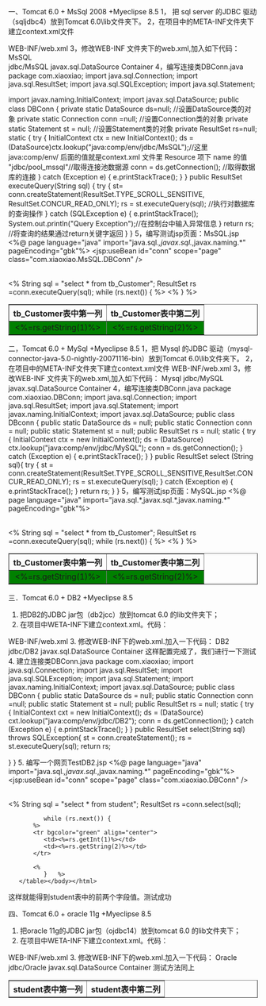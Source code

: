 一、Tomcat 6.0 + MsSql 2008 +Myeclipse 8.5
1， 把 sql server 的JDBC 驱动（sqljdbc4）放到Tomcat 6.0\lib文件夹下。
2，在项目中的META-INF文件夹下建立context.xml文件
<?xml version="1.0" encoding="UTF-8"?><Context reloadable="true" crossContext="true">
 <WatchedResource>WEB-INF/web.xml</WatchedResource>
 <Resource
 name="jdbc/MsSQL"
 auth="Container"
 type="javax.sql.DataSource"
 driverClassName="com.microsoft.sqlserver.jdbc.SQLServerDriver"
 url="jdbc:sqlserver://localhost:1433;DataBaseName=db_wuliu"
 username="sa"
 password="xiaofeng"
 maxActive="100"
 maxIdle="30"
 maxWait="1000"/>
</Context>
3，修改WEB-INF 文件夹下的web.xml,加入如下代码：
  <resource-ref>
  <description>MsSQL</description>    
  <res-ref-name>jdbc/MsSQL</res-ref-name>
  <res-type>javax.sql.DataSource</res-type>
  <res-auth>Container</res-auth>
</resource-ref>
4，编写连接类DBConn.java
package com.xiaoxiao;
import java.sql.Connection;
import java.sql.ResultSet;
import java.sql.SQLException;
import java.sql.Statement;
 
import javax.naming.InitialContext;
import javax.sql.DataSource;
public class DBConn {
       private static DataSource ds=null; //设置DataSource类的对象
       private static Connection conn =null; //设置Connection类的对象
       private static Statement st = null; //设置Statement类的对象
       private ResultSet rs=null;     
       static {
              try {
                     InitialContext ctx = new InitialContext();
                     ds = (DataSource)ctx.lookup("java:comp/env/jdbc/MsSQL");//这里 java:comp/env/ 后面的值就是context.xml 文件里 Resource 项下 name 的值 "jdbc/pool_mssql"//取得连接池数据源
                     conn = ds.getConnection();    //取得数据库的连接
              } catch (Exception e) {
                     e.printStackTrace();
              }
       }
       public ResultSet executeQuery(String sql) {
              try {
                     st= conn.createStatement(ResultSet.TYPE_SCROLL_SENSITIVE,
                                   ResultSet.CONCUR_READ_ONLY);
                     rs = st.executeQuery(sql); //执行对数据库的查询操作
              } catch (SQLException e) {
                     e.printStackTrace();
                     System.out.println("Query Exception");//在控制台中输入异常信息
              }
              return rs; //将查询的结果通过return关键字返回
       }
}
5，编写测试jsp页面：MsSQL.jsp
<%@ page language="java"
    import="java.sql.*,javax.sql.*,javax.naming.*" pageEncoding="gbk"%>
<jsp:useBean id="conn" scope="page" class="com.xiaoxiao.MsSQL.DBConn" />
<html>
    <body>
       <table>
           <tr>
              <table border="1" align="center">
                  <tr>
                     <th>
                         tb_Customer表中第一列
                     </th>
                     <th>
                         tb_Customer表中第二列
                     </th>
                  </tr>
           </tr>
           <%
              String sql = "select * from tb_Customer";
              ResultSet rs =conn.executeQuery(sql);
              while (rs.next()) {
           %>
           <tr bgcolor="green" align="center">
              <td><%=rs.getString(1)%></td>
              <td><%=rs.getString(2)%></td>
           </tr>
           <%
              }
           %>
       </table>
    </body>
</html>
二，Tomcat 6.0 + MySql +Myeclipse 8.5
1，把 Mysql 的JDBC 驱动（mysql-connector-java-5.0-nightly-20071116-bin）放到Tomcat 6.0\lib文件夹下。
2，在项目中的META-INF文件夹下建立context.xml文件
<?xml version="1.0" encoding="UTF-8"?><Context reloadable="true" crossContext="true">
 <WatchedResource>WEB-INF/web.xml</WatchedResource>
 <Resource
 name="jdbc/MySQL"
 auth="Container"
 type="javax.sql.DataSource"
 driverClassName="com.mysql.jdbc.Driver"
 url="jdbc:mysql://localhost:3306/login"
 username="root"
 password="abc123"
 maxActive="100"
 maxIdle="30"
 maxWait="1000"/>
</Context>
3，修改WEB-INF 文件夹下的web.xml,加入如下代码：
 <resource-ref>
    <description>Mysql</description>
    <res-ref-name>jdbc/MySQL</res-ref-name>
    <res-type>javax.sql.DataSource</res-type>
    <res-auth>Container</res-auth>
    </resource-ref>
4，编写连接类DBConn.java
package com.xiaoxiao.DBConn;
import java.sql.Connection;
import java.sql.ResultSet;
import java.sql.Statement;
import javax.naming.InitialContext;
import javax.sql.DataSource;
public class DBconn {
public static DataSource ds = null;
public static Connection conn = null;
public static Statement st = null;
public ResultSet rs = null;
static {
    try {
       InitialContext ctx = new InitialContext();
       ds = (DataSource) ctx.lookup("java:comp/env/jdbc/MySQL");
       conn = ds.getConnection();
    } catch (Exception e) {
       e.printStackTrace();
    }
}
  public ResultSet select (String sql){
      try {
         st = conn.createStatement(ResultSet.TYPE_SCROLL_SENSITIVE,ResultSet.CONCUR_READ_ONLY);
         rs = st.executeQuery(sql);
    } catch (Exception e) {
       e.printStackTrace();
    }
      return rs;
  }
}
5，编写测试jsp页面：MySQL.jsp
<%@ page language="java"
    import="java.sql.*,javax.sql.*,javax.naming.*" pageEncoding="gbk"%>
<jsp:useBean id="conn" scope="page" class="com.xiaoxiao.MsSQL.DBConn" />
<html>
    <body>
       <table>
           <tr>
              <table border="1" align="center">
                  <tr>
                     <th>
                         tb_Customer表中第一列
                     </th>
                     <th>
                         tb_Customer表中第二列
                     </th>
                  </tr>
           </tr>
           <%
              String sql = "select * from tb_Customer";
              ResultSet rs =conn.executeQuery(sql);
              while (rs.next()) {
           %>
           <tr bgcolor="green" align="center">
              <td><%=rs.getString(1)%></td>
              <td><%=rs.getString(2)%></td>
           </tr>
           <%
              }
           %>
       </table>
    </body>
</html>
 
 
 
三．Tomcat 6.0 + DB2 +Myeclipse 8.5
1. 把DB2的JDBC jar包（db2jcc）放到tomcat 6.0 的lib文件夹下；
2. 在项目中WETA-INF下建立context.xml。代码：
<?xml version="1.0" encoding="UTF-8"?>
<Context reloadable="true" crossContext="true">
 <WatchedResource>WEB-INF/web.xml</WatchedResource>
 <Resource
 name="jdbc/DB2"
 auth="Container"
 type="javax.sql.DataSource"
 driverClassName="com.ibm.db2.jcc.DB2Driver"
 url="jdbc:db2://localhost:50000/mydb2"
 username="db2admin"
 password="xiaofeng"
 maxActive="100"
 maxIdle="30"
 maxWait="1000"/>
</Context>
3. 修改WEB-INF下的web.xml.加入一下代码：
    <resource-ref>
    <description>DB2</description>
    <res-ref-name>jdbc/DB2</res-ref-name>
    <res-type>javax.sql.DataSource</res-type>
    <res-auth>Container</res-auth>
    </resource-ref>
这样配置完成了，我们进行一下测试
4. 建立连接类DBConn.java
package com.xiaoxiao;
import java.sql.Connection;
import java.sql.ResultSet;
import java.sql.SQLException;
import java.sql.Statement;
import javax.naming.InitialContext;
import javax.sql.DataSource;
public class DBConn {
public static DataSource ds = null;
public static Connection conn =null;
public static Statement st = null;
public ResultSet rs = null;
static {
    try {
       InitialContext cxt = new InitialContext();
       ds = (DataSource) cxt.lookup("java:comp/env/jdbc/DB2");
       conn =  ds.getConnection();
    } catch (Exception e) {
       e.printStackTrace();
    }
}
public ResultSet select(String sql) throws SQLException{
    st = conn.createStatement();
    rs = st.executeQuery(sql);
    return rs;
   
}
}
5. 编写一个网页TestDB2.jsp
<%@ page language="java"
    import="java.sql.*,javax.sql.*,javax.naming.*" pageEncoding="gbk"%>
<jsp:useBean id="conn" scope="page" class="com.xiaoxiao.DBConn" />
<html><body><table>
           <tr>
              <table border="1" align="center">
                  <tr>
                     <th>
                         student表中第一列
                     </th>
                     <th>
                         student表中第二列
                     </th>
                  </tr>
           </tr>
           <%
              String sql = "select * from student";
              ResultSet rs =conn.select(sql);
 
              while (rs.next()) {
           %>
           <tr bgcolor="green" align="center">
              <td><%=rs.getInt(1)%></td>
              <td><%=rs.getString(2)%></td>
           </tr>
 
           <%
              }   %>
       </table></body></html>
 
这样就能得到student表中的前两个字段值。测试成功
 
 
四、Tomcat 6.0 + oracle 11g +Myeclipse 8.5
1. 把oracle 11g的JDBC jar包（ojdbc14）放到tomcat 6.0 的lib文件夹下；
2. 在项目中WETA-INF下建立context.xml。代码：
<?xml version="1.0" encoding="UTF-8"?>
<Context reloadable="true" crossContext="true">
 <WatchedResource>WEB-INF/web.xml</WatchedResource>
 <Resource
 name="jdbc/Oracle"
 auth="Container"
 type="javax.sql.DataSource"
 driverClassName="oracle.jdbc.driver.OracleDriver"
 url="jdbc:oracle:thin:@localhost:1521:orcl"
 username="scott"
 password="xiaofeng"
 maxActive="100"
 maxIdle="30"
 maxWait="1000"/>
</Context>
3. 修改WEB-INF下的web.xml.加入一下代码：
    <resource-ref>
    <description>Oracle</description>
    <res-ref-name>jdbc/Oracle</res-ref-name>
    <res-type>javax.sql.DataSource</res-type>
    <res-auth>Container</res-auth>
    </resource-ref>
测试方法同上